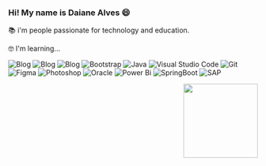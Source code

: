 ### Hi! My name is Daiane Alves 😄

📚 i'm people passionate for technology and education.

🤓 I'm learning...

 ![Blog](https://img.shields.io/badge/HTML-239120?style=for-the-badge&logo=html5&logoColor=white)
![Blog](https://img.shields.io/badge/CSS-239120?&style=for-the-badge&logo=css3&logoColor=white)
![Blog](https://img.shields.io/badge/JavaScript-F7DF1E?style=for-the-badge&logo=javascript&logoColor=black)
![Bootstrap](https://img.shields.io/badge/bootstrap-%23563D7C.svg?style=for-the-badge&logo=bootstrap&logoColor=white)
![Java](https://img.shields.io/badge/java-%23ED8B00.svg?style=for-the-badge&logo=java&logoColor=white)
![Visual Studio Code](https://img.shields.io/badge/Visual_Studio_Code-0078D4?style=for-the-badge&logo=visual%20studio%20code&logoColor=white)
![Git](https://img.shields.io/badge/GIT-E44C30?style=for-the-badge&logo=git&logoColor=white)
![Figma](https://img.shields.io/badge/figma-%23F24E1E.svg?style=for-the-badge&logo=figma&logoColor=white)
![Photoshop](https://img.shields.io/badge/Adobe%20Photoshop-31A8FF?style=for-the-badge&logo=Adobe%20Photoshop&logoColor=black)
![Oracle](https://img.shields.io/badge/Oracle-F80000?style=for-the-badge&logo=oracle&logoColor=black)
![Power Bi](https://img.shields.io/badge/power_bi-F2C811?style=for-the-badge&logo=powerbi&logoColor=black)
![SpringBoot](https://img.shields.io/badge/Spring_Boot-F2F4F9?style=for-the-badge&logo=spring-boot)
![SAP](https://img.shields.io/badge/SAP-0FAAFF?style=for-the-badge&logo=sap&logoColor=white)





<img align='right' src='https://github.com/Rishit-dagli/Rishit-dagli/blob/master/images/octocat-anime.gif' width='150"'>






